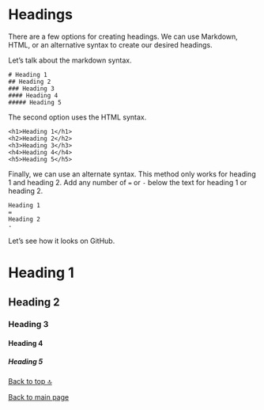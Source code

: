 # Headings

There are a few options for creating headings. We can use Markdown, HTML, or an alternative syntax to create our desired headings.

Let’s talk about the markdown syntax.

```
# Heading 1
## Heading 2
### Heading 3
#### Heading 4
##### Heading 5
```

The second option uses the HTML syntax.

```
<h1>Heading 1</h1>
<h2>Heading 2</h2>
<h3>Heading 3</h3>
<h4>Heading 4</h4>
<h5>Heading 5</h5>
```

Finally, we can use an alternate syntax. This method only works for heading 1 and heading 2. Add any number of `=` or `-` below the text for heading 1 or heading 2.

```
Heading 1
=
Heading 2
-
```

Let’s see how it looks on GitHub.

# Heading 1
## Heading 2
### Heading 3
#### Heading 4
##### Heading 5

[Back to top :top:](https://github.com/shubanms/markdown-cheatsheet/blob/main/cheat%20sheet/heading.md/#top)

[Back to main page](https://github.com/shubanms/markdown-cheatsheet)